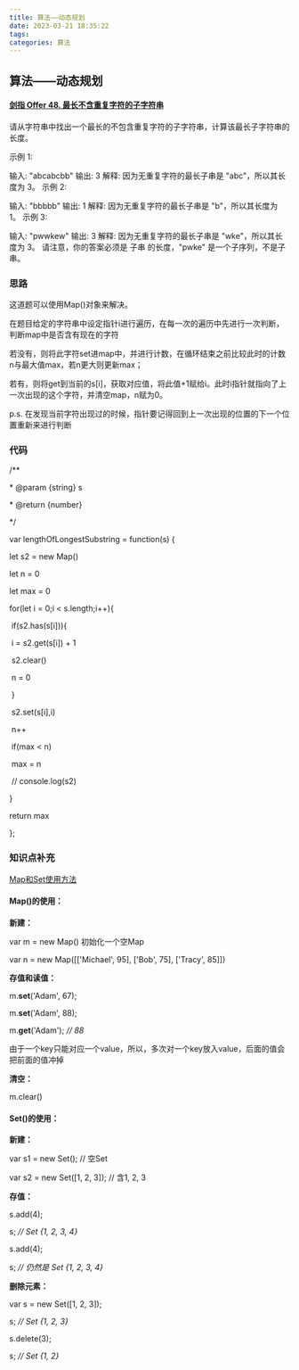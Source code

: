 ```yaml
---
title: 算法——动态规划
date: 2023-03-21 18:35:22
tags:
categories: 算法
---
```


## 算法——动态规划

#### [剑指 Offer 48. 最长不含重复字符的子字符串](https://leetcode.cn/problems/zui-chang-bu-han-zhong-fu-zi-fu-de-zi-zi-fu-chuan-lcof/)

请从字符串中找出一个最长的不包含重复字符的子字符串，计算该最长子字符串的长度。

示例 1:

输入: "abcabcbb"
输出: 3 
解释: 因为无重复字符的最长子串是 "abc"，所以其长度为 3。
示例 2:

输入: "bbbbb"
输出: 1
解释: 因为无重复字符的最长子串是 "b"，所以其长度为 1。
示例 3:

输入: "pwwkew"
输出: 3
解释: 因为无重复字符的最长子串是 "wke"，所以其长度为 3。
     请注意，你的答案必须是 子串 的长度，"pwke" 是一个子序列，不是子串。



### 思路

这道题可以使用Map()对象来解决。

在题目给定的字符串中设定指针i进行遍历，在每一次的遍历中先进行一次判断，判断map中是否含有现在的字符



若没有，则将此字符set进map中，并进行计数，在循环结束之前比较此时的计数n与最大值max，若n更大则更新max；

若有，则将get到当前的s[i]，获取对应值，将此值+1赋给i。此时i指针就指向了上一次出现的这个字符，并清空map，n赋为0。

p.s. 在发现当前字符出现过的时候，指针要记得回到上一次出现的位置的下一个位置重新来进行判断



### 代码

/**

 \* @param {string} s

 \* @return {number}

 */

var lengthOfLongestSubstring = function(s) {

  let s2 = new Map()

  let n = 0

  let max = 0

  for(let i = 0;i < s.length;i++){

​    if(s2.has(s[i])){

​      i = s2.get(s[i]) + 1

​      s2.clear()

​      n = 0

​    }

​    s2.set(s[i],i)

​    n++

​    if(max < n)

​    max = n

​    // console.log(s2)

  }

  return max

};



### 知识点补充

[Map和Set使用方法](https://juejin.cn/post/6985033972531068942)

#### Map()的使用：

**新建：** 

var m = new Map()    初始化一个空Map

var n = new Map([['Michael', 95], ['Bob', 75], ['Tracy', 85]])

**存值和读值：**

m.**set**('Adam', 67); 

m.**set**('Adam', 88); 

m.**get**('Adam'); *// 88*

由于一个key只能对应一个value，所以，多次对一个key放入value，后面的值会把前面的值冲掉

**清空：**

m.clear()

#### Set()的使用：

**新建：**

var s1 = new Set(); // 空Set

var s2 = new Set([1, 2, 3]); // 含1, 2, 3

**存值：**

s.add(4);

 s; *// Set {1, 2, 3, 4}*

 s.add(4); 

s; *// 仍然是 Set {1, 2, 3, 4}*

**删除元素：**

var s = new Set([1, 2, 3]); 

s; *// Set {1, 2, 3}* 

s.delete(3);

s; *// Set {1, 2}*



